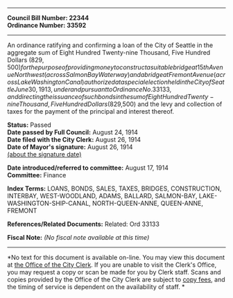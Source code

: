 * * * * *  
  
**Council Bill Number: [](#h0)[](#h2)22344**   
**Ordinance Number: 33592**  
  
* * * * *  
  
An ordinance ratifying and confirming a loan of the City of Seattle in the aggregate sum of Eight Hundred Twenty-nine Thousand, Five Hundred Dollars ($829,500) for the purpose of providing money to construct a suitable bridge at 15th Avenue Northwest (across Salmon Bay Waterway) and a bridge at Fremont Avenue (across Lake Washington Canal) authorized at a special election held in the City of Seattle June 30, 1913, under and pursuant to Ordinance No. 33133, and directing the issuance of such bonds in the sum of Eight Hundred Twenty-nine Thousand, Five Hundred Dollars ($829,500) and the levy and collection of taxes for the payment of the principal and interest thereof.  
  
**Status:** Passed   
**Date passed by Full Council:** August 24, 1914   
**Date filed with the City Clerk:** August 26, 1914   
**Date of Mayor's signature:** August 26, 1914   
[(about the signature date)](/~public/approvaldate.htm)   
  
  
**Date introduced/referred to committee:** August 17, 1914   
**Committee:** Finance   
  
**Index Terms:** LOANS, BONDS, SALES, TAXES, BRIDGES, CONSTRUCTION, INTERBAY, WEST-WOODLAND, ADAMS, BALLARD, SALMON-BAY, LAKE-WASHINGTON-SHIP-CANAL, NORTH-QUEEN-ANNE, QUEEN-ANNE, FREMONT  
  
**References/Related Documents:** Related: Ord 33133  
  
**Fiscal Note:** *(No fiscal note available at this time)*  
  
* * * * *  
  
*No text for this document is available on-line. You may view this document at [the Office of the City Clerk](http://www.seattle.gov/leg/clerk/contactUs.htm). If you are unable to visit the Clerk's Office, you may request a copy or scan be made for you by Clerk staff. Scans and copies provided by the Office of the City Clerk are subject to [copy fees](http://clerk.seattle.gov/~public/clerkfees.htm), and the timing of service is dependent on the availability of staff. *  
  
  
